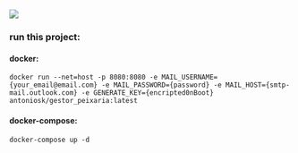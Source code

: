 # [<img src="https://img.shields.io/badge/dockerhub-image-success.svg?logo=docker">](https://hub.docker.com/repository/docker/antoniosk/gestor_peixaria)
### run this project:
#### docker:
``` 
docker run --net=host -p 8080:8080 -e MAIL_USERNAME={your_email@email.com} -e MAIL_PASSWORD={password} -e MAIL_HOST={smtp-mail.outlook.com} -e GENERATE_KEY={encripted0nBoot} antoniosk/gestor_peixaria:latest
```
#### docker-compose:
```
docker-compose up -d
```

